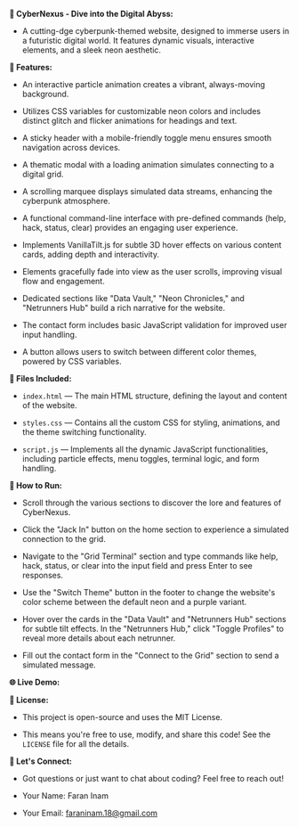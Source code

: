 __🌌 CyberNexus - Dive into the Digital Abyss:__

- A cutting-dge cyberpunk-themed website, designed to immerse users in a futuristic digital world. It features dynamic visuals, interactive elements, and a sleek neon aesthetic.

__🌟 Features:__

- An interactive particle animation creates a vibrant, always-moving background.

- Utilizes CSS variables for customizable neon colors and includes distinct glitch and flicker animations for headings and text.

- A sticky header with a mobile-friendly toggle menu ensures smooth navigation across devices.

- A thematic modal with a loading animation simulates connecting to a digital grid.

- A scrolling marquee displays simulated data streams, enhancing the cyberpunk atmosphere.

- A functional command-line interface with pre-defined commands (help, hack, status, clear) provides an engaging user experience.

- Implements VanillaTilt.js for subtle 3D hover effects on various content cards, adding depth and interactivity.

- Elements gracefully fade into view as the user scrolls, improving visual flow and engagement.

- Dedicated sections like "Data Vault," "Neon Chronicles," and "Netrunners Hub" build a rich narrative for the website.

- The contact form includes basic JavaScript validation for improved user input handling.

- A button allows users to switch between different color themes, powered by CSS variables.

__📁 Files Included:__

- `index.html` — The main HTML structure, defining the layout and content of the website.

- `styles.css` — Contains all the custom CSS for styling, animations, and the theme switching functionality.

- `script.js` — Implements all the dynamic JavaScript functionalities, including particle effects, menu toggles, terminal logic, and form handling.

__🚀 How to Run:__

- Scroll through the various sections to discover the lore and features of CyberNexus.

- Click the "Jack In" button on the home section to experience a simulated connection to the grid.

- Navigate to the "Grid Terminal" section and type commands like help, hack, status, or clear into the input field and press Enter to see responses.

- Use the "Switch Theme" button in the footer to change the website's color scheme between the default neon and a purple variant.

- Hover over the cards in the "Data Vault" and "Netrunners Hub" sections for subtle tilt effects. In the "Netrunners Hub," click "Toggle Profiles" to reveal more details about each netrunner.

- Fill out the contact form in the "Connect to the Grid" section to send a simulated message.

__🌐 Live Demo:__



__📄 License:__

- This project is open-source and uses the MIT License.

- This means you're free to use, modify, and share this code! See the `LICENSE` file for all the details.

__📧 Let's Connect:__

- Got questions or just want to chat about coding? Feel free to reach out!

- Your Name: Faran Inam

- Your Email: faraninam.18@gmail.com
